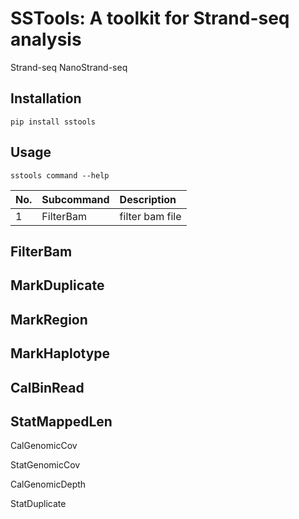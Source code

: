 # SSTools: A toolkit for Strand-seq analysis

Strand-seq
NanoStrand-seq

## Installation

    pip install sstools

## Usage
    
    sstools command --help

No.|Subcommand|Description
:-|:-|:-
1|FilterBam|filter bam file

## FilterBam

## MarkDuplicate

## MarkRegion

## MarkHaplotype

## CalBinRead

## StatMappedLen

CalGenomicCov

StatGenomicCov

CalGenomicDepth

StatDuplicate
